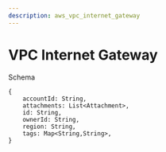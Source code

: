 ```yaml
---
description: aws_vpc_internet_gateway
---
```


# VPC Internet Gateway

Schema
```
{
	accountId: String,
	attachments: List<Attachment>,
	id: String,
	ownerId: String,
	region: String,
	tags: Map<String,String>,
}
```
